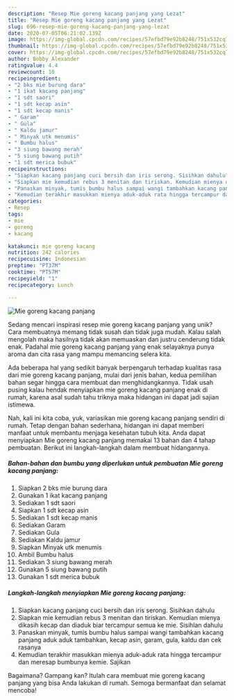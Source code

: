 ```yaml
---
description: "Resep Mie goreng kacang panjang yang Lezat"
title: "Resep Mie goreng kacang panjang yang Lezat"
slug: 696-resep-mie-goreng-kacang-panjang-yang-lezat
date: 2020-07-05T06:21:02.139Z
image: https://img-global.cpcdn.com/recipes/57efbd79e92b8248/751x532cq70/mie-goreng-kacang-panjang-foto-resep-utama.jpg
thumbnail: https://img-global.cpcdn.com/recipes/57efbd79e92b8248/751x532cq70/mie-goreng-kacang-panjang-foto-resep-utama.jpg
cover: https://img-global.cpcdn.com/recipes/57efbd79e92b8248/751x532cq70/mie-goreng-kacang-panjang-foto-resep-utama.jpg
author: Bobby Alexander
ratingvalue: 4.4
reviewcount: 10
recipeingredient:
- "2 bks mie burung dara"
- "1 ikat kacang panjang"
- "1 sdt saori"
- "1 sdt kecap asin"
- "1 sdt kecap manis"
- " Garam"
- " Gula"
- " Kaldu jamur"
- " Minyak utk menumis"
- " Bumbu halus"
- "3 siung bawang merah"
- "5 siung bawang putih"
- "1 sdt merica bubuk"
recipeinstructions:
- "Siapkan kacang panjang cuci bersih dan iris serong. Sisihkan dahulu"
- "Siapkan mie kemudian rebus 3 menitan dan tiriskan. Kemudian mienya dikasih kecap dan diaduk biar tercampur semua ke mie. Sisihlan dahulu"
- "Panaskan minyak, tumis bumbu halus sampai wangi tambahkan kacang panjang aduk aduk tambahkan, kecap asin, garam, gula, kaldu dan cek rasanya"
- "Kemudian terakhir masukkan mienya aduk-aduk rata hingga tercampur dan meresap bumbunya kemie. Sajikan"
categories:
- Resep
tags:
- mie
- goreng
- kacang

katakunci: mie goreng kacang 
nutrition: 242 calories
recipecuisine: Indonesian
preptime: "PT37M"
cooktime: "PT57M"
recipeyield: "1"
recipecategory: Lunch

---
```



![Mie goreng kacang panjang](https://img-global.cpcdn.com/recipes/57efbd79e92b8248/751x532cq70/mie-goreng-kacang-panjang-foto-resep-utama.jpg)

Sedang mencari inspirasi resep mie goreng kacang panjang yang unik? Cara membuatnya memang tidak susah dan tidak juga mudah. Kalau salah mengolah maka hasilnya tidak akan memuaskan dan justru cenderung tidak enak. Padahal mie goreng kacang panjang yang enak selayaknya punya aroma dan cita rasa yang mampu memancing selera kita.



Ada beberapa hal yang sedikit banyak berpengaruh terhadap kualitas rasa dari mie goreng kacang panjang, mulai dari jenis bahan, kedua pemilihan bahan segar hingga cara membuat dan menghidangkannya. Tidak usah pusing kalau hendak menyiapkan mie goreng kacang panjang enak di rumah, karena asal sudah tahu triknya maka hidangan ini dapat jadi sajian istimewa.


Nah, kali ini kita coba, yuk, variasikan mie goreng kacang panjang sendiri di rumah. Tetap dengan bahan sederhana, hidangan ini dapat memberi manfaat untuk membantu menjaga kesehatan tubuh kita. Anda dapat menyiapkan Mie goreng kacang panjang memakai 13 bahan dan 4 tahap pembuatan. Berikut ini langkah-langkah dalam membuat hidangannya.

<!--inarticleads1-->

##### Bahan-bahan dan bumbu yang diperlukan untuk pembuatan Mie goreng kacang panjang:

1. Siapkan 2 bks mie burung dara
1. Gunakan 1 ikat kacang panjang
1. Sediakan 1 sdt saori
1. Siapkan 1 sdt kecap asin
1. Sediakan 1 sdt kecap manis
1. Sediakan  Garam
1. Sediakan  Gula
1. Sediakan  Kaldu jamur
1. Siapkan  Minyak utk menumis
1. Ambil  Bumbu halus
1. Sediakan 3 siung bawang merah
1. Gunakan 5 siung bawang putih
1. Gunakan 1 sdt merica bubuk




<!--inarticleads2-->

##### Langkah-langkah menyiapkan Mie goreng kacang panjang:

1. Siapkan kacang panjang cuci bersih dan iris serong. Sisihkan dahulu
1. Siapkan mie kemudian rebus 3 menitan dan tiriskan. Kemudian mienya dikasih kecap dan diaduk biar tercampur semua ke mie. Sisihlan dahulu
1. Panaskan minyak, tumis bumbu halus sampai wangi tambahkan kacang panjang aduk aduk tambahkan, kecap asin, garam, gula, kaldu dan cek rasanya
1. Kemudian terakhir masukkan mienya aduk-aduk rata hingga tercampur dan meresap bumbunya kemie. Sajikan




Bagaimana? Gampang kan? Itulah cara membuat mie goreng kacang panjang yang bisa Anda lakukan di rumah. Semoga bermanfaat dan selamat mencoba!
